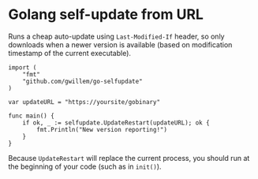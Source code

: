 # Golang self-update from URL 

Runs a cheap auto-update using `Last-Modified-If` header, so only downloads when a newer version is available (based on modification timestamp of the current executable).

```
import (
    "fmt"
    "github.com/gwillem/go-selfupdate"
)

var updateURL = "https://yoursite/gobinary"

func main() {
    if ok, _ := selfupdate.UpdateRestart(updateURL); ok {
        fmt.Println("New version reporting!")
    }
}
```

Because `UpdateRestart` will replace the current process, you should run at the beginning of your code (such as in `init()`).
